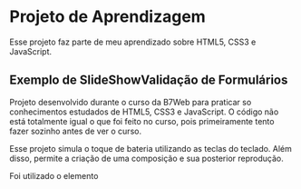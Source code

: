 # Projeto de Aprendizagem

Esse projeto faz parte de meu aprendizado sobre HTML5, CSS3 e JavaScript.


## Exemplo de SlideShowValidação de Formulários

Projeto desenvolvido durante o curso da B7Web para praticar so conhecimentos estudados de HTML5, CSS3 e JavaScript. 
O código não está totalmente igual o que foi feito no curso, pois primeiramente tento fazer sozinho antes de ver o curso.

Esse projeto simula o toque de bateria utilizando as teclas do teclado. Além disso, permite a criação de uma composição e sua posterior reprodução.

Foi utilizado o elemento <audio> e sua manipulação via JavaScript.
